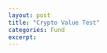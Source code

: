 ```yaml
---
layout: post
title: "Crypto Value Test"
categories: Fund
excerpt:
---
```

<!-- AICoin Widget Begin -->
<script type="text/javascript"
    src="https://widget.aicoin.net.cn/chart/js/aicoin.js"
></script>
<script type="text/javascript">
new AICoin.markets({
    "symbols": [
        "bitfinexbtcusd",
        "bitfinexethusd",
        "bittrexxrpbtc",
        "bitfinexltcusd"
    ],
    "columns": [
        "degree",
        "vol",
        "buy",
        "sell"
    ],
    "style": "tr%7Bheight%3A34px%3B%7D",
    "container": "markets_container",
    "lang": "zh"
})
</script>
<!-- AICoin Widget End -->

<script type='text/Javascript' src='https://helloacm.com/jquery/jquery-2.1.4.min.js'></script>
<script type='text/Javascript'>
$(document).ready(function () {
  $.ajax(
    {
        dataType: "json",
        url: "https://api.bitfinex.com/v1/stats/btcusd",
        cache: false,
        success: function (response) {
          $(‘#fortune_text’).html(response);
        }
    })        
});                
</script>
